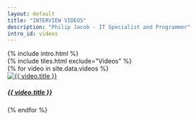 ```yaml
---
layout: default
title: "INTERVIEW VIDEOS"
description: "Philip Jacob - IT Specialist and Programmer"
intro_id: videos
---
```

<div class="container-fluid"> <!-- Using container-fluid for full width -->
  <div class="row">
    <!-- Introduction Container -->
    <div class="col-lg-9 col-md-8">
      {% include intro.html %}
    </div>
    <!-- Tiles Container -->
    <div class="col-lg-3 col-md-4">
      <div class="mt-5">
        {% include tiles.html exclude="Videos" %}
      </div>
    </div>
  </div>
  <!-- Video Thumbnails Container -->
  <div class="row">
    <div class="col-sm-12">
      <div class="video-container mt-4">    
        <div class="row">
          {% for video in site.data.videos %}  
            <div class="col-md-4 mb-4">
              <a href="https://www.youtube.com/watch?v={{ video.id }}" class="card-link" target="_blank">
                <div class="card">
                  <img src="https://img.youtube.com/vi/{{ video.id }}/0.jpg" class="card-img-top img-fluid" alt="{{ video.title }}">
                    <div class="card-body">
                      <h5 class="card-title">{{ video.title }}</h5>
                    </div>
                </div>
              </a>  
            </div>
          {% endfor %}  
        </div>
      </div>
    </div>  
  </div>  
</div>